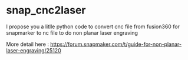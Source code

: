 # snap_cnc2laser
I propose you a litlle python code to convert cnc file from fusion360 for snapmarker to nc file to do non planar laser engraving

More detail here : https://forum.snapmaker.com/t/guide-for-non-planar-laser-engraving/25120
